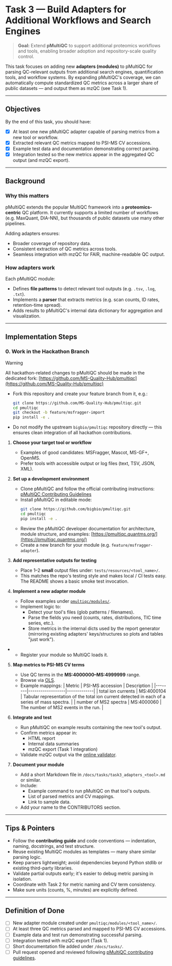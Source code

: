 # Task 3 — Build Adapters for Additional Workflows and Search Engines

> **Goal:** Extend **pMultiQC** to support additional proteomics workflows and tools, enabling broader adoption and repository-scale quality control.

This task focuses on adding new **adapters (modules)** to pMultiQC for parsing QC-relevant outputs from additional search engines, quantification tools, and workflow systems.
By expanding pMultiQC's coverage, we can automatically compute standardized QC metrics across a larger share of public datasets — and output them as mzQC (see Task 1).

---

## Objectives

By the end of this task, you should have:
- [x] At least one new pMultiQC adapter capable of parsing metrics from a new tool or workflow.
- [x] Extracted relevant QC metrics mapped to PSI-MS CV accessions.
- [x] Example test data and documentation demonstrating correct parsing.
- [x] Integration tested so the new metrics appear in the aggregated QC output (and mzQC export).

---

## Background

### Why this matters

pMultiQC extends the popular MultiQC framework into a **proteomics-centric** QC platform.
It currently supports a limited number of workflows (e.g. MaxQuant, DIA-NN), but thousands of public datasets use many other pipelines.

Adding adapters ensures:
- Broader coverage of repository data.
- Consistent extraction of QC metrics across tools.
- Seamless integration with mzQC for FAIR, machine-readable QC output.

### How adapters work

Each pMultiQC module:
- Defines **file patterns** to detect relevant tool outputs (e.g. `.tsv`, `.log`, `.txt`).
- Implements a **parser** that extracts metrics (e.g. scan counts, ID rates, retention-time spread).
- Adds results to pMultiQC's internal data dictionary for aggregation and visualization.

---

## Implementation Steps

### 0. Work in the Hackathon Branch
> [!WARNING]
> All hackathon-related changes to pMultiQC should be made in the dedicated fork:
> [https://github.com/MS-Quality-Hub/pmultiqc](https://github.com/MS-Quality-Hub/pmultiqc)

- Fork this repository and create your feature branch from it, e.g.:
  ```bash
  git clone https://github.com/MS-Quality-Hub/pmultiqc.git
  cd pmultiqc
  git checkout -b feature/msfragger-import
  pip install -e .
- Do not modify the upstream `bigbio/pmultiqc` repository directly — this ensures clean integration of all hackathon contributions.

1. **Choose your target tool or workflow**
   - Examples of good candidates: MSFragger, Mascot, MS-GF+, OpenMS.
   - Prefer tools with accessible output or log files (text, TSV, JSON, XML).

2. **Set up a development environment**
   - Clone pMultiQC and follow the official contributing instructions: [pMultiQC Contributing Guidelines](https://github.com/bigbio/pmultiqc/blob/main/CONTRIBUTING.md)
   - Install pMultiQC in editable mode:
     ```bash
     git clone https://github.com/bigbio/pmultiqc.git
     cd pmultiqc
     pip install -e .
     ```
   - Review the pMultiQC developer documentation for architecture, module structure, and examples: [https://pmultiqc.quantms.org/](https://pmultiqc.quantms.org/)
   - Create a new branch for your module (e.g. `feature/msfragger-adapter`).

3. **Add representative outputs for testing**
   - Place 1–2 **small** output files under: `tests/resources/<tool_name>/`.
   - This matches the repo's testing style and makes local / CI tests easy. The README shows a basic smoke test invocation.

4. **Implement a new adapter module**
   - Follow examples under [`pmultiqc/modules/`](https://github.com/bigbio/pmultiqc/tree/main/pmultiqc/modules).
   - Implement logic to:
      - Detect your tool's files (glob patterns / filenames).
      - Parse the fields you need (counts, rates, distributions, TIC time series, etc.).
      - Store metrics in the internal dicts used by the report generator (mirroring existing adapters' keys/structures so plots and tables "just work").
+  - Register your module so MultiQC loads it.

5. **Map metrics to PSI-MS CV terms**
   - Use QC terms in the **MS:4000000–MS:4999999** range.
   - Browse via [OLS](https://www.ebi.ac.uk/ols/ontologies/ms).
   - Example mappings:
     | Metric | PSI-MS accession | Description |
     |--------|------------------|-------------|
     | total ion currents | MS:4000104 | Tabular representation of the total ion current detected in each of a series of mass spectra. |
     | number of MS2 spectra | MS:4000060 | The number of MS2 events in the run. |

6. **Integrate and test**
   - Run pMultiQC on example results containing the new tool's output.
   - Confirm metrics appear in:
     - HTML report
     - Internal data summaries
     - mzQC export (Task 1 integration)
   - Validate mzQC output via the [online validator](https://hupo-psi.github.io/mzQC/validator).

7. **Document your module**
   - Add a short Markdown file in `/docs/tasks/task3_adapters_<tool>.md` or similar.
   - Include:
     - Example command to run pMultiQC on that tool's outputs.
     - List of parsed metrics and CV mappings.
     - Link to sample data.
   - Add your name to the CONTRIBUTORS section.

---

## Tips & Pointers

- Follow the **contributing guide** and code conventions — indentation, naming, docstrings, and test structure.
- Reuse existing MultiQC modules as templates — many share similar parsing logic.
- Keep parsers lightweight; avoid dependencies beyond Python stdlib or existing third-party libraries.
- Validate partial outputs early; it's easier to debug metric parsing in isolation.
- Coordinate with Task 2 for metric naming and CV term consistency.
- Make sure units (counts, %, minutes) are explicitly defined.

---

## Definition of Done

- [ ] New adapter module created under `pmultiqc/modules/<tool_name>/`.
- [ ] At least three QC metrics parsed and mapped to PSI-MS CV accessions.
- [ ] Example data and test run demonstrating successful parsing.
- [ ] Integration tested with mzQC export (Task 1).
- [ ] Short documentation file added under `/docs/tasks/`.
- [ ] Pull request opened and reviewed following [pMultiQC contributing guidelines](https://github.com/bigbio/pmultiqc/blob/main/CONTRIBUTING.md).
